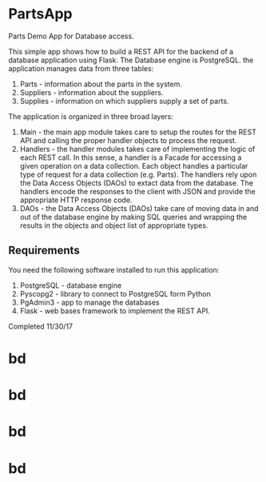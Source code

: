# PartsApp
Parts Demo App for Database access.

This simple app shows how to build a REST API for the backend of a database application using Flask. The Database engine is PostgreSQL. the application manages data from three tables:
1. Parts - information about the parts in the system.
2. Suppliers - information about the suppliers.
3. Supplies - information on which suppliers supply a set of parts. 

The application is organized in three broad layers:
1. Main - the main app module takes care to setup the routes for the REST API and calling the proper handler objects to process the request.
2. Handlers - the handler modules takes care of implementing the logic of each REST call. In this sense, a handler is a Facade for accessing a given operation on a data collection. Each object handles a particular type of request for a data collection (e.g. Parts). The handlers rely upon the Data Access Objects (DAOs) to extact data from the database. The handlers encode the responses to the client with JSON and provide the appropriate HTTP response code.
3. DAOs - the Data Access Objects (DAOs) take care of moving data in and out of the database engine by making SQL queries and wrapping the results in the objects and object list of appropriate types.

## Requirements
You need the following software installed to run this application:
1. PostgreSQL - database engine
2. Pyscopg2 - library to connect to PostgreSQL form Python
3. PgAdmin3 - app to manage the databases 
4. Flask - web bases framework to implement the REST API.

Completed 11/30/17
# bd
# bd
# bd
# bd
